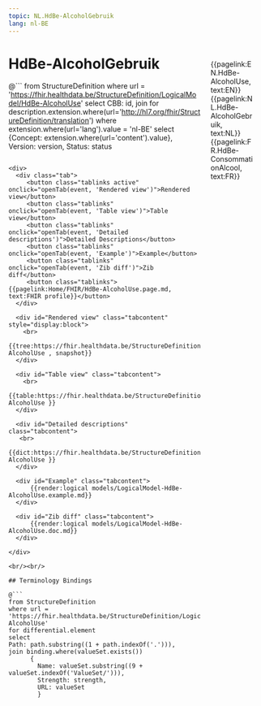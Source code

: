 ```yaml
---
topic: NL.HdBe-AlcoholGebruik
lang: nl-BE
---
```


<div style="float:right;width:85px;padding:10px;margin:10">
<p>{{pagelink:EN.HdBe-AlcoholUse, text:EN}}  {{pagelink:NL.HdBe-AlcoholGebruik, text:NL}}  {{pagelink:FR.HdBe-ConsommationAlcool, text:FR}}<p>
</div>

# HdBe-AlcoholGebruik



@```
from StructureDefinition
where url = 'https://fhir.healthdata.be/StructureDefinition/LogicalModel/HdBe-AlcoholUse'
select 
CBB: id,
join for description.extension.where(url='http://hl7.org/fhir/StructureDefinition/translation') where extension.where(url='lang').value = 'nl-BE' select {Concept: extension.where(url='content').value}, 
Version: version,
Status: status
```

<div>
  <div class="tab">
     <button class="tablinks active" onclick="openTab(event, 'Rendered view')">Rendered view</button>
     <button class="tablinks" onclick="openTab(event, 'Table view')">Table view</button>
     <button class="tablinks" onclick="openTab(event, 'Detailed descriptions')">Detailed Descriptions</button>
     <button class="tablinks" onclick="openTab(event, 'Example')">Example</button>
     <button class="tablinks" onclick="openTab(event, 'Zib diff')">Zib diff</button>
     <button class="tablinks">{{pagelink:Home/FHIR/HdBe-AlcoholUse.page.md, text:FHIR profile}}</button>
  </div>

  <div id="Rendered view" class="tabcontent" style="display:block">
    <br>
      {{tree:https://fhir.healthdata.be/StructureDefinition/LogicalModel/HdBe-AlcoholUse , snapshot}}
  </div>

  <div id="Table view" class="tabcontent">
    <br>
      {{table:https://fhir.healthdata.be/StructureDefinition/LogicalModel/HdBe-AlcoholUse }}
  </div>

  <div id="Detailed descriptions" class="tabcontent">
   <br>
      {{dict:https://fhir.healthdata.be/StructureDefinition/LogicalModel/HdBe-AlcoholUse }}
  </div>

  <div id="Example" class="tabcontent">
      {{render:logical models/LogicalModel-HdBe-AlcoholUse.example.md}}
  </div>

  <div id="Zib diff" class="tabcontent">
      {{render:logical models/LogicalModel-HdBe-AlcoholUse.doc.md}}
  </div>

</div>

<br/><br/> 

## Terminology Bindings

@```
from StructureDefinition
where url = 'https://fhir.healthdata.be/StructureDefinition/LogicalModel/HdBe-AlcoholUse'
for differential.element
select
Path: path.substring((1 + path.indexOf('.'))),
join binding.where(valueSet.exists())
      { 
        Name: valueSet.substring((9 + valueSet.indexOf('ValueSet/'))),
        Strength: strength,
        URL: valueSet
        }
```  